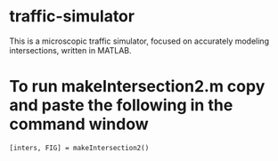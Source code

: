 # traffic-simulator

This is a microscopic traffic simulator, focused on accurately modeling intersections, written in MATLAB.


# To run makeIntersection2.m copy and paste the following in the command window

	[inters, FIG] = makeIntersection2()